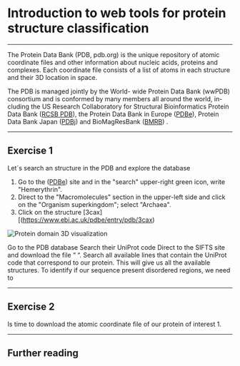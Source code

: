 # Introduction to web tools for protein structure classification
_____
The Protein Data Bank (PDB, pdb.org) is the unique repository of atomic coordinate files and other information about nucleic acids, proteins and complexes. Each coordinate file consists of a list of atoms in each structure and their 3D location in space.
 
The PDB is managed jointly by the World- wide Protein Data Bank (wwPDB) consortium and is conformed by many members all around the world, in-cluding the US Research Collaboratory for Structural Bioinformatics Protein Data Bank ([RCSB PDB](https://www.rcsb.org/)), the Protein Data Bank in Europe ([PDBe](pdbe.org)), Protein Data Bank Japan ([PDBj](pdbj.org)) and BioMagResBank ([BMRB](www.bmrb.wisc.edu))
.

_____
## Exercise 1

Let´s search an structure in the PDB and explore the database
1. Go to the ([PDBe](pdbe.org)) site and in the "search" upper-right green icon, write "Hemerythrin". 
2. Direct to the "Macromolecules" section in the upper-left side and click on the "Organism superkingdom"; select "Archaea".
3. Click on the structure [3cax][(https://www.ebi.ac.uk/pdbe/entry/pdb/3cax)
 
![Protein domain 3D visualization](https://github.com/Claualvarez/ECCB2020/blob/master/Figures/3CAX_domainpdbeCATH.png)

Go to the PDB database
Search their UniProt code
Direct to the SIFTS site and download the file “    “. Search all available lines that contain the UniProt code that correspond to our protein. This will give us all the available structures.
To identify if our sequence present disordered regions, we need to 



_______
## Exercise 2

Is time to download the atomic coordinate file of our protein of interest
1. 



_______
## Further reading






